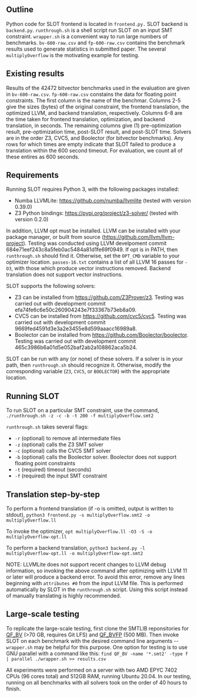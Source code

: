 ## Outline
Python code for SLOT frontend is located in ``frontend.py.`` SLOT backend is ``backend.py``. ``runthrough.sh`` is a shell script run SLOT on an input SMT constraint. ``wrapper.sh`` is a convenient way to run large numbers of benchmarks. ``bv-600-raw.csv`` and ``fp-600-raw.csv`` contains the benchmark results used to generate statistics in submitted paper. The several ``multiplyOverflow`` is the motivating example for testing.

## Existing results
Results of the 42472 bitvector benchmarks used in the evaluation are given in ``bv-600-raw.csv``. ``fp-600-raw.csv`` constains the data for floating point constraints. The first column is the name of the benchmar. Columns 2-5 give the sizes (bytes) of the original constraint, the frontend translation, the optimized LLVM, and backend translation, respectively. Columns 6-8 are the time taken for frontend translation, optimization, and backend translation, in seconds. The remaining columns give (1) pre-optimization result, pre-optimization time, post-SLOT result, and post-SLOT time. Solvers are in the order Z3, CVC5, and Boolector (for bitvector benchmarks). Any rows for which times are empty indicate that SLOT failed to produce a translation within the 600 second timeout. For evaluation, we count all of these entires as 600 seconds.

## Requirements
Running SLOT requires Python 3, with the following packages installed:
+ Numba LLVMLite: https://github.com/numba/llvmlite (tested with version 0.39.0)
+ Z3 Python bindings: https://pypi.org/project/z3-solver/ (tested with version 0.2.0)

In addition, LLVM opt must be installed. LLVM can be installed with your package manager, or built from source (https://github.com/llvm/llvm-project). Testing was conducted using LLVM develpoment commit 684e71eef243c8a5feb0ac5484a81d1fe69f0949. If opt is in PATH, then ``runthrough.sh`` should find it. Otherwise, set the ``OPT_CMD`` variable to your optimizer location. ``passes-16.txt`` contains a list of all LLVM 16 passes for ``-O3``, with those which produce vector instructions removed. Backend translation does not support vector instructions.

SLOT supports the following solvers:
+ Z3 can be installed from https://github.com/Z3Prover/z3. Testing was carried out with development commit efa74fe6c6e50c260904243e7f33367b73eb8a09.
+ CVC5 can be installed from https://github.com/cvc5/cvc5. Testing was carried out with development commit 9669fed4591d3e3a2e3455e8d599aaacc16989a8.
+ Boolector can be installed from https://github.com/Boolector/boolector. Testing was carried out with development commit 465c3986b6a01d5e052baf2ab2a108862aca5b24.

SLOT can be run with any (or none) of these solvers. If a solver is in your path, then ``runthrough.sh`` should recognize it. Otherwise, modify the corresponding variable (``Z3``, ``CVC5``, or ``BOOLECTOR``) with the appropriate location.


## Running SLOT
To run SLOT on a particular SMT constraint, use the command,
``./runthrough.sh -z -c -b -t 200 -f multiplyOverflow.smt2``

``runthrough.sh`` takes several flags:
+ ``-r`` (optional) to remove all intermediate files
+ ``-z`` (optional) calls the Z3 SMT solver
+ ``-c`` (optional) calls the CVC5 SMT solver
+ ``-b`` (optional) calls the Boolector solver. Boolector does not support floating point constraints
+ ``-t`` (required) timeout (seconds)
+ ``-f`` (required) the input SMT constraint

## Translation step-by-step

To perform a frontend translation (if -o is omitted, output is written to stdout),
``python3 frontend.py -s multiplyOverflow.smt2 -o multiplyOverflow.ll``

To invoke the optimizer,
``opt multiplyOverflow.ll -O3 -S -o multiplyOverflow-opt.ll``

To perform a backend translation,
``python3 backend.py -l multiplyOverflow-opt.ll -o multiplyOverflow-opt.smt2``

NOTE: LLVMLite does not support recent changes to LLVM debug information, so invoking the above command after optimizing with LLVM 11 or later will produce a backend error. To avoid this error, remove any lines beginning with ``attributes #0`` from the input LLVM file. This is performed automatically by SLOT in the ``runthrough.sh`` script. Using this script instead of manually translating is highly recommended.


## Large-scale testing

To replicate the large-scale testing, first clone the SMTLIB reponsitories for [QF_BV](https://clc-gitlab.cs.uiowa.edu:2443/SMT-LIB-benchmarks/QF_BV) (>70 GB, requires Git LFS) and [QF_BVFP](https://clc-gitlab.cs.uiowa.edu:2443/SMT-LIB-benchmarks/QF_BVFP) (500 MB). Then invoke SLOT on each benchmark with the desired command line arguments -- ``wrapper.sh`` may be helpful for this purpose. One option for testing is to use GNU parallel with a command like this:
``find QF_BV -name '*.smt2' -type f | parallel ./wrapper.sh >> results.csv``

All experiments were performed on a server with two AMD EPYC 7402 CPUs (96 cores total) and 512GB RAM, running Ubuntu 20.04. In our testing, running on all benchmarks with all solvers took on the order of 40 hours to finish.